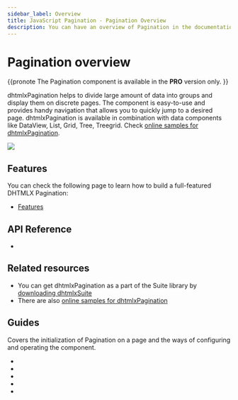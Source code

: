 ```yaml
---
sidebar_label: Overview
title: JavaScript Pagination - Pagination Overview 
description: You can have an overview of Pagination in the documentation of the DHTMLX JavaScript UI library. Browse developer guides and API reference, try out code examples and live demos, and download a free 30-day evaluation version of DHTMLX Suite 7.
---
```


# Pagination overview

{{pronote
The Pagination component is available in the **PRO** version only.
}}

dhtmlxPagination helps to divide large amount of data into groups and display them on discrete pages. 
The component is easy-to-use and provides handy navigation that allows you to quickly jump to a desired page. dhtmlxPagination is available in combination with data components like DataView, List, Grid, Tree, Treegrid. Check [online samples for dhtmlxPagination](https://snippet.dhtmlx.com/all?tag=pagination).

![](../assets/pagination/init.png)

## Features

You can check the following page to learn how to build a full-featured DHTMLX Pagination:

- [Features](pagination/features.md)

## API Reference

- [](pagination/api/api_overview.md)

## Related resources

- You can get dhtmlxPagination as a part of the Suite library by [downloading dhtmlxSuite](https://dhtmlx.com/docs/products/dhtmlxSuite/download.shtml)
- There are also [online samples for dhtmlxPagination](https://snippet.dhtmlx.com/all?tag=pagination)  

## Guides

Covers the initialization of Pagination on a page and the ways of configuring and operating the component.

- [](pagination/init.md)
- [](pagination/configuration.md)
- [](pagination/usage.md)
- [](pagination/customization.md)
- [](pagination/handling_events.md)
